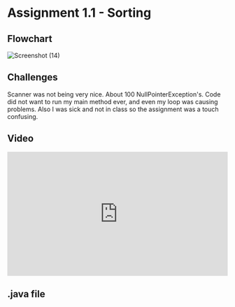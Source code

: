 # Assignment 1.1 - Sorting

## Flowchart


![Screenshot (14)](https://github.com/Gabrielboudreau/MyRepo/assets/89223461/f0d04a92-d280-4135-b15e-442e8e3e628a)

## Challenges

Scanner was not being very nice. About 100 NullPointerException's. Code did not want to run my main method ever, and even my loop was causing problems. Also I was sick and not in class so the assignment was a touch confusing. 

## Video

<div style="position: relative; padding-bottom: 56.25%; height: 0;"><iframe src="https://www.loom.com/share/da40cfc205f7496bbfb734290f2e8e8e" frameborder="0" webkitallowfullscreen mozallowfullscreen allowfullscreen style="position: absolute; top: 0; left: 0; width: 100%; height: 100%;"></iframe></div>

## .java file

